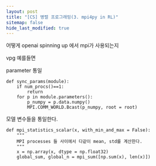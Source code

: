 ```yaml
---
layout: post
title: "[CS] 병렬 프로그래밍(3. mpi4py in RL)"
sitemap: false
hide_last_modified: true
---
```

어떻게 openai spinning up 에서 mpi가 사용되는지

vpg 예를들면

parameter 통일



```
def sync_params(module):
    if num_procs()==1:
        return
    for p in module.parameters():
        p_numpy = p.data.numpy()
        MPI.COMM_WORLD.Bcast(p_numpy, root = root)
```
모델 변수들을 통일한다.

```
def mpi_statistics_scalar(x, with_min_and_max = False):
    """
    MPI processes 들 사이에서 다같이 mean, std를 계산한다.
    """
    x = np.array(x, dtype = np.float32)
    global_sum, global_n = mpi_sum([np.sum(x), len(x)])
```
